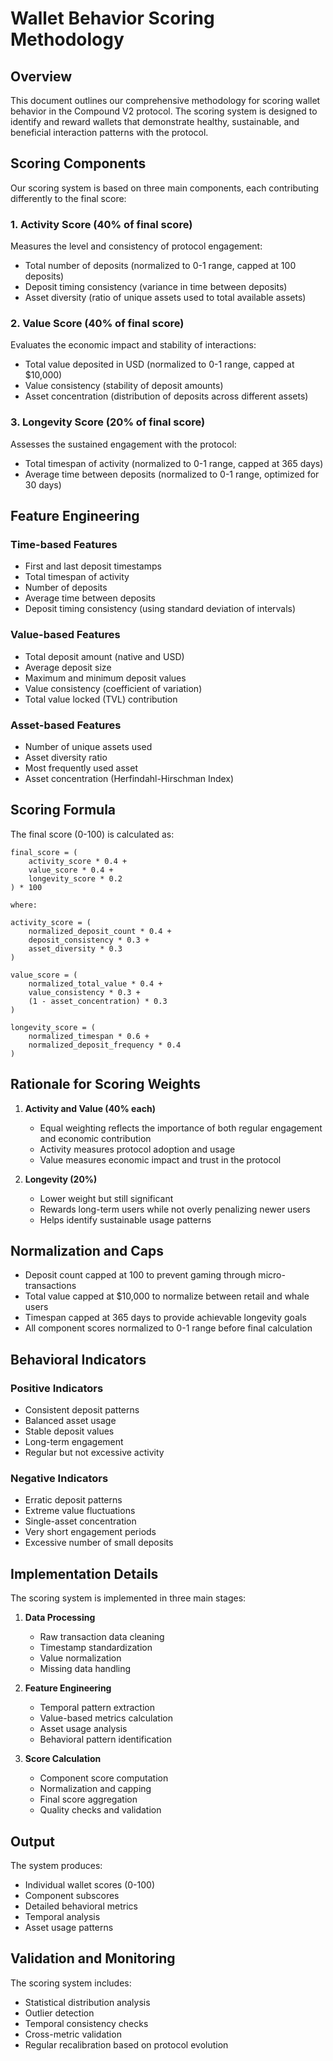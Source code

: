 # Wallet Behavior Scoring Methodology

## Overview

This document outlines our comprehensive methodology for scoring wallet behavior in the Compound V2 protocol. The scoring system is designed to identify and reward wallets that demonstrate healthy, sustainable, and beneficial interaction patterns with the protocol.

## Scoring Components

Our scoring system is based on three main components, each contributing differently to the final score:

### 1. Activity Score (40% of final score)
Measures the level and consistency of protocol engagement:
- Total number of deposits (normalized to 0-1 range, capped at 100 deposits)
- Deposit timing consistency (variance in time between deposits)
- Asset diversity (ratio of unique assets used to total available assets)

### 2. Value Score (40% of final score)
Evaluates the economic impact and stability of interactions:
- Total value deposited in USD (normalized to 0-1 range, capped at $10,000)
- Value consistency (stability of deposit amounts)
- Asset concentration (distribution of deposits across different assets)

### 3. Longevity Score (20% of final score)
Assesses the sustained engagement with the protocol:
- Total timespan of activity (normalized to 0-1 range, capped at 365 days)
- Average time between deposits (normalized to 0-1 range, optimized for 30 days)

## Feature Engineering

### Time-based Features
- First and last deposit timestamps
- Total timespan of activity
- Number of deposits
- Average time between deposits
- Deposit timing consistency (using standard deviation of intervals)

### Value-based Features
- Total deposit amount (native and USD)
- Average deposit size
- Maximum and minimum deposit values
- Value consistency (coefficient of variation)
- Total value locked (TVL) contribution

### Asset-based Features
- Number of unique assets used
- Asset diversity ratio
- Most frequently used asset
- Asset concentration (Herfindahl-Hirschman Index)

## Scoring Formula

The final score (0-100) is calculated as:

```
final_score = (
    activity_score * 0.4 +
    value_score * 0.4 +
    longevity_score * 0.2
) * 100

where:

activity_score = (
    normalized_deposit_count * 0.4 +
    deposit_consistency * 0.3 +
    asset_diversity * 0.3
)

value_score = (
    normalized_total_value * 0.4 +
    value_consistency * 0.3 +
    (1 - asset_concentration) * 0.3
)

longevity_score = (
    normalized_timespan * 0.6 +
    normalized_deposit_frequency * 0.4
)
```

## Rationale for Scoring Weights

1. **Activity and Value (40% each)**
   - Equal weighting reflects the importance of both regular engagement and economic contribution
   - Activity measures protocol adoption and usage
   - Value measures economic impact and trust in the protocol

2. **Longevity (20%)**
   - Lower weight but still significant
   - Rewards long-term users while not overly penalizing newer users
   - Helps identify sustainable usage patterns

## Normalization and Caps

- Deposit count capped at 100 to prevent gaming through micro-transactions
- Total value capped at $10,000 to normalize between retail and whale users
- Timespan capped at 365 days to provide achievable longevity goals
- All component scores normalized to 0-1 range before final calculation

## Behavioral Indicators

### Positive Indicators
- Consistent deposit patterns
- Balanced asset usage
- Stable deposit values
- Long-term engagement
- Regular but not excessive activity

### Negative Indicators
- Erratic deposit patterns
- Extreme value fluctuations
- Single-asset concentration
- Very short engagement periods
- Excessive number of small deposits

## Implementation Details

The scoring system is implemented in three main stages:

1. **Data Processing**
   - Raw transaction data cleaning
   - Timestamp standardization
   - Value normalization
   - Missing data handling

2. **Feature Engineering**
   - Temporal pattern extraction
   - Value-based metrics calculation
   - Asset usage analysis
   - Behavioral pattern identification

3. **Score Calculation**
   - Component score computation
   - Normalization and capping
   - Final score aggregation
   - Quality checks and validation

## Output

The system produces:
- Individual wallet scores (0-100)
- Component subscores
- Detailed behavioral metrics
- Temporal analysis
- Asset usage patterns

## Validation and Monitoring

The scoring system includes:
- Statistical distribution analysis
- Outlier detection
- Temporal consistency checks
- Cross-metric validation
- Regular recalibration based on protocol evolution 
